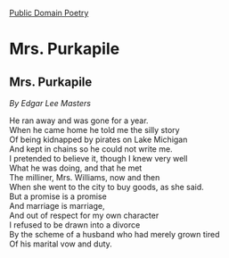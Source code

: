 [Public Domain Poetry](http://www.public-domain-poetry.com/edgar-lee-masters/mrs-purkapile-37494)

# **Mrs. Purkapile**

## Mrs. Purkapile

_By Edgar Lee Masters_ 


He ran away and was gone for a year.<br>
When he came home he told me the silly story<br>
Of being kidnapped by pirates on Lake Michigan<br>
And kept in chains so he could not write me.<br>
I pretended to believe it, though I knew very well<br>
What he was doing, and that he met<br>
The milliner, Mrs. Williams, now and then<br>
When she went to the city to buy goods, as she said.<br>
But a promise is a promise<br>
And marriage is marriage, <br>
And out of respect for my own character <br>
I refused to be drawn into a divorce<br>
By the scheme of a husband who had merely grown tired<br>
Of his marital vow and duty.<br>
        
      
